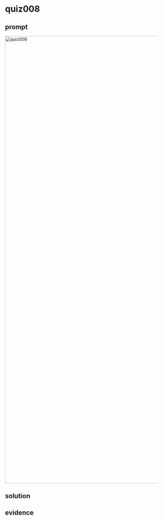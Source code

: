 # quiz008

## prompt
<img width="1470" alt="quiz008" src="https://github.com/ayyyane/unit1-2024/assets/142702159/7eaf1e9c-147d-4417-8fc5-8cba2bbe67e7">


## solution



## evidence
